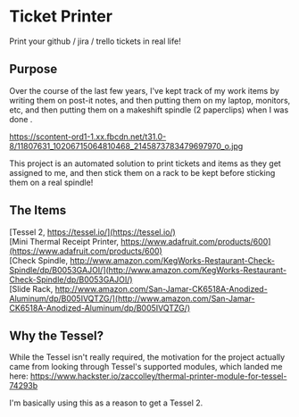# Ticket Printer
Print your github / jira / trello tickets in real life!

## Purpose
Over the course of the last few years, I've kept track of my work items by
writing them on post-it notes, and then putting them on my laptop, monitors,
etc, and then putting them on a makeshift spindle (2 paperclips) when I was done
.  

https://scontent-ord1-1.xx.fbcdn.net/t31.0-8/11807631_10206715064810468_2145873783479697970_o.jpg

This project is an automated solution to print tickets and items as they get
assigned to me, and then stick them on a rack to be kept before sticking them on
a real spindle!  

## The Items
[Tessel 2, https://tessel.io/](https://tessel.io/)  
[Mini Thermal Receipt Printer, https://www.adafruit.com/products/600](https://www.adafruit.com/products/600)  
[Check Spindle, http://www.amazon.com/KegWorks-Restaurant-Check-Spindle/dp/B0053GAJOI/](http://www.amazon.com/KegWorks-Restaurant-Check-Spindle/dp/B0053GAJOI/)  
[Slide Rack, http://www.amazon.com/San-Jamar-CK6518A-Anodized-Aluminum/dp/B005IVQTZG/](http://www.amazon.com/San-Jamar-CK6518A-Anodized-Aluminum/dp/B005IVQTZG/)  

## Why the Tessel?
While the Tessel isn't really required, the motivation for the project actually
came from looking through Tessel's supported modules, which landed me here:
https://www.hackster.io/zaccolley/thermal-printer-module-for-tessel-74293b  

I'm basically using this as a reason to get a Tessel 2.
